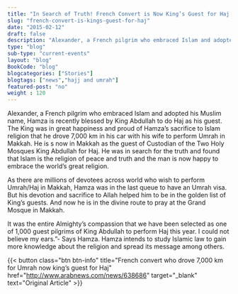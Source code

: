 ```yaml
--- 
title: "In Search of Truth! French Convert is Now King’s Guest for Haj!" 
slug: "french-convert-is-kings-guest-for-haj"
date: "2015-02-12" 
draft: false 
description: "Alexander, a French pilgrim who embraced Islam and adopted his Muslim name, Hamza is recently blessed by King Abdullah to do Haj as his guest." 
type: "blog"
sub-type: "current-events" 
layout: "blog" 
BookCode: "blog"
blogcategories: ["Stories"]
blogtags: ["news","hajj and umrah"]
featured-post: "no"
weight : 120 
---  
```

Alexander, a French pilgrim who embraced Islam and adopted his Muslim name, Hamza is recently blessed by King Abdullah to do Haj as his guest. The King was in great happiness and proud of Hamza’s sacrifice to Islam religion that he drove 7,000 km in his car with his wife to perform Umrah in Makkah. He is s now in Makkah as the guest of Custodian of the Two Holy Mosques King Abdullah for Haj. He was in search for the truth and found that Islam is the religion of peace and truth and the man is now happy to embrace the world’s great religion.

As there are millions of devotees across world who wish to perform Umrah/Haj in Makkah, Hamza was in the last queue to have an Umrah visa. But his devotion and sacrifice to Allah helped him to be in the golden list of King’s guests. And now he is in the divine route to pray at the Grand Mosque in Makkah.

It was the entire Almighty’s compassion that we have been selected as one of 1,000 guest pilgrims of King Abdullah to perform Haj this year. I could not believe my ears.”- Says Hamza. Hamza intends to study Islamic law to gain more knowledge about the religion and spread its message among others.

{{< button class="btn btn-info" title="French convert who drove 7,000 km for Umrah now king’s guest for Haj" href="http://www.arabnews.com/news/638686" target="_blank" text="Original Article" >}}
